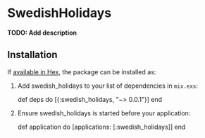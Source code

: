 # SwedishHolidays

**TODO: Add description**

## Installation

If [available in Hex](https://hex.pm/docs/publish), the package can be installed as:

  1. Add swedish_holidays to your list of dependencies in `mix.exs`:

        def deps do
          [{:swedish_holidays, "~> 0.0.1"}]
        end

  2. Ensure swedish_holidays is started before your application:

        def application do
          [applications: [:swedish_holidays]]
        end
